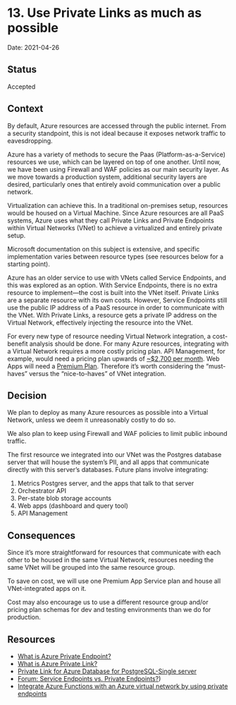 # 13. Use Private Links as much as possible

Date: 2021-04-26

## Status

Accepted

## Context

By default, Azure resources are accessed through the public internet. From a security standpoint, this is not ideal because it exposes network traffic to eavesdropping.

Azure has a variety of methods to secure the Paas (Platform-as-a-Service) resources we use, which can be layered on top of one another. Until now, we have been using Firewall and WAF policies as our main security layer. As we move towards a production system, additional security layers are desired, particularly ones that entirely avoid communication over a public network.

Virtualization can achieve this. In a traditional on-premises setup, resources would be housed on a Virtual Machine. Since Azure resources are all PaaS systems, Azure uses what they call Private Links and Private Endpoints within Virtual Networks (VNet) to achieve a virtualized and entirely private setup.

Microsoft documentation on this subject is extensive, and specific implementation varies between resource types (see resources below for a starting point).

Azure has an older service to use with VNets called Service Endpoints, and this was explored as an option. With Service Endpoints, there is no extra resource to implement—the cost is built into the VNet itself. Private Links are a separate resource with its own costs. However, Service Endpoints still use the public IP address of a PaaS resource in order to communicate with the VNet. With Private Links, a resource gets a private IP address on the Virtual Network, effectively injecting the resource into the VNet.

For every new type of resource needing Virtual Network integration, a cost-benefit analysis should be done. For many Azure resources, integrating with a Virtual Network requires a more costly pricing plan. API Management, for example, would need a pricing plan upwards of [~$2,700 per month](https://docs.microsoft.com/en-us/azure/api-management/api-management-using-with-internal-vnet#availability). Web Apps will need a [Premium Plan](https://docs.microsoft.com/en-us/azure/azure-functions/functions-networking-options#matrix-of-networking-features). Therefore it’s worth considering the “must-haves” versus the “nice-to-haves” of VNet integration.

## Decision

We plan to deploy as many Azure resources as possible into a Virtual Network, unless we deem it unreasonably costly to do so.

We also plan to keep using Firewall and WAF policies to limit public inbound traffic.

The first resource we integrated into our VNet was the Postgres database server that will house the system’s PII, and all apps that communicate directly with this server’s databases. Future plans involve integrating:
1. Metrics Postgres server, and the apps that talk to that server
1. Orchestrator API
1. Per-state blob storage accounts
1. Web apps (dashboard and query tool)
1. API Management

## Consequences

Since it’s more straightforward for resources that communicate with each other to be housed in the same Virtual Network, resources needing the same VNet will be grouped into the same resource group.

To save on cost, we will use one Premium App Service plan and house all VNet-integrated apps on it.

Cost may also encourage us to use a different resource group and/or pricing plan schemas for dev and testing environments than we do for production.

## Resources
- [What is Azure Private Endpoint?](https://docs.microsoft.com/en-us/azure/private-link/private-endpoint-overview)
- [What is Azure Private Link?](https://docs.microsoft.com/en-us/azure/private-link/private-link-overview)
- [Private Link for Azure Database for PostgreSQL-Single server](https://docs.microsoft.com/en-us/azure/postgresql/concepts-data-access-and-security-private-link)
- [Forum: Service Endpoints vs. Private Endpoints?](https://acloud.guru/forums/az-500-microsoft-azure-security-technologies/discussion/-M5IkN1SzQcDUNRyvaVL/Service%20endpoints%20vs.%20Private%20Endpoints%3F#:~:text=Both%20appear%20to%20allow%20a,IP%20address%20in%20your%20subnet.))
- [Integrate Azure Functions with an Azure virtual network by using private endpoints](https://docs.microsoft.com/en-us/azure/azure-functions/functions-create-vnet)
